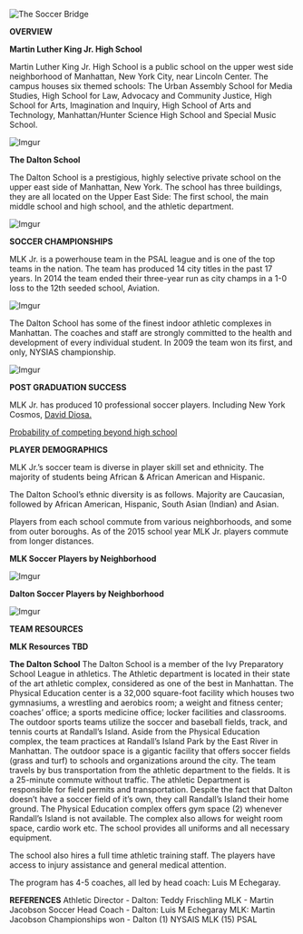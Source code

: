 ![The Soccer Bridge](http://placehold.it/300&text=the+soccer+bridge)

**OVERVIEW**


**Martin Luther King Jr. High School**
 
Martin Luther King Jr. High School is a public school on the upper west side neighborhood of Manhattan, New York City, near Lincoln Center. The campus houses six themed schools: The Urban Assembly School for Media Studies, High School for Law, Advocacy and Community Justice, High School for Arts, Imagination and Inquiry, High School of Arts and Technology, Manhattan/Hunter Science High School and Special Music School.

![Imgur](http://i.imgur.com/8MSBC5l.jpg)

**The Dalton School**

The Dalton School is a prestigious, highly selective private school on the upper east side of Manhattan, New York.  The school has three buildings, they are all located on the Upper East Side:  The first school, the main middle school and high school, and the athletic department.  

![Imgur](http://i.imgur.com/giqUm3W.jpg)

**SOCCER CHAMPIONSHIPS**

MLK Jr. is a powerhouse team in the PSAL league and is one of the top teams in the nation. The team has produced 14 city titles in the past 17 years. In 2014 the team ended their three-year run as city champs in a 1-0 loss to the 12th seeded school, Aviation.

![Imgur](http://i.imgur.com/foECfwx.png)

The Dalton School has some of the finest indoor athletic complexes in Manhattan. The coaches and staff are strongly committed to the health and development of every individual student. In 2009 the team won its first, and only, NYSIAS championship.

![Imgur](http://i.imgur.com/Sg10sJa.png)

**POST GRADUATION SUCCESS**

MLK Jr. has produced 10 professional soccer players. Including New York Cosmos, [David Diosa.](http://www.nycosmos.com/theclub/roster/playerprofile/uuid/ccozavvq1gqo1231svc3zwvms/david-diosa) 

[Probability of competing beyond high school](http://www.ncaa.org/about/resources/research/probability-competing-beyond-high-school)

**PLAYER DEMOGRAPHICS**

MLK Jr.’s soccer team is diverse in player skill set and ethnicity. The majority of students being African & African American and Hispanic.

The Dalton School’s ethnic diversity is as follows. Majority are Caucasian, followed by African American, Hispanic, South Asian (Indian) and Asian.


Players from each school commute from various neighborhoods, and some from outer boroughs. As of the 2015 school year MLK Jr. players commute from longer distances.

**MLK Soccer Players by Neighborhood**

![Imgur](http://i.imgur.com/0pAaAcp.png)

**Dalton Soccer Players by Neighborhood**

![Imgur](http://i.imgur.com/qmpiew6.png)

**TEAM RESOURCES**

**MLK Resources TBD**	

**The Dalton School**
The Dalton School is a member of the Ivy Preparatory School League in athletics.  The Athletic department is located in their state of the art athletic complex, considered as one of the best in Manhattan.  The Physical Education center is a 32,000 square-foot facility which houses two gymnasiums, a wrestling and aerobics room; a weight and fitness center; coaches’ office; a sports medicine office; locker facilities and classrooms. The outdoor sports teams utilize the soccer and baseball fields, track, and tennis courts at Randall’s Island.
Aside from the Physical Education complex, the team practices at Randall’s Island Park by the East River in Manhattan.  The outdoor space is a gigantic facility that offers soccer fields (grass and turf) to schools and organizations around the city.  The team travels by bus transportation from the athletic department to the fields. It is a 25-minute commute without traffic.  The athletic Department is responsible for field permits and transportation.  Despite the fact that Dalton doesn’t have a soccer field of it’s own, they call Randall’s Island their home ground.  The Physical Education complex offers gym space (2) whenever Randall’s Island is not available. The complex also allows for weight room space, cardio work etc.  The school provides all uniforms and all necessary equipment.
 
The school also hires a full time athletic training staff.  The players have access to injury assistance and general medical attention. 
 
The program has 4-5 coaches, all led by head coach: Luis M Echegaray.

**REFERENCES**
Athletic Director - Dalton:  Teddy Frischling
                            MLK - Martin Jacobson
Soccer Head Coach - Dalton: Luis M Echegaray
                                   MLK:    Martin Jacobson
Championships won -  Dalton (1)   NYSAIS
                                    MLK (15)    PSAL
